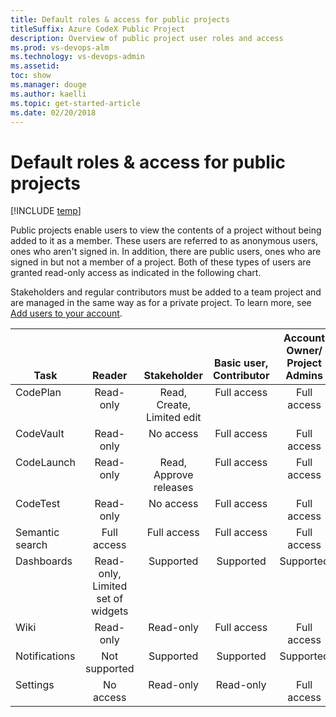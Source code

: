 ```yaml
---
title: Default roles & access for public projects
titleSuffix: Azure CodeX Public Project
description: Overview of public project user roles and access
ms.prod: vs-devops-alm
ms.technology: vs-devops-admin
ms.assetid: 
toc: show
ms.manager: douge
ms.author: kaelli
ms.topic: get-started-article
ms.date: 02/20/2018
---
```



# Default roles & access for public projects

[!INCLUDE [temp](_shared/version-public-projects.md)] 

Public projects enable users to view the contents of a project without being added to it as a member. These users are referred to as anonymous users, ones who aren't signed in. In addition, there are public users, ones who are signed in but not a member of a project. Both of these types of users are granted read-only access as indicated in the following chart.  

Stakeholders and regular contributors must be added to a team project and are managed in the same way as for a private project.
To learn more, see [Add users to your account](../accounts/add-account-users-from-user-hub.md).
<!-- this can come back when PR 324893 makes it to master -->
<!-- Be sure you understand what it means to [invite an outside user](../accounts/inviting-outside-users.md) into your project. -->
 


<table>
<tr valign="bottom">
<th>Task</th>
<th>Reader</th>
<th>Stakeholder</th>
<th>Basic user, Contributor</th>
<th>Account Owner/<br/>Project Admins</th>
</tr>
<tbody valign="top" align="center">
<tr>
<td align="left">CodePlan</td>
<td>Read-only</td>
<td>Read, Create, Limited edit</td>
<td>Full access</td>
<td>Full access</td>
</tr>


<tr>
<td align="left">CodeVault</td>
<td>Read-only</td>
<td>No access</td>
<td>Full access</td>
<td>Full access</td>
</tr>

<tr>
<td align="left">CodeLaunch</td>
<td>Read-only</td>
<td>Read, Approve releases</td>
<td>Full access</td>
<td>Full access</td>
</tr>

<tr>
<td align="left">CodeTest</td>
<td>Read-only</td>
<td>No access</td>
<td>Full access</td>
<td>Full access</td>
</tr>

<tr>
<td align="left">Semantic search</td>
<td>Full access</td>
<td>Full access</td>
<td>Full access</td>
<td>Full access</td>
</tr>

<tr>
<td align="left">Dashboards</td>
<td>Read-only, Limited set of widgets</td>
<td>Supported</td>
<td>Supported</td>
<td>Supported</td>
</tr>

<tr>
<td align="left">Wiki</td>
<td>Read-only</td>
<td>Read-only</td>
<td>Full access</td>
<td>Full access</td>
</tr>


<tr>
<td align="left">Notifications</td>
<td>Not supported</td>
<td>Supported</td>
<td>Supported</td>
<td>Supported</td>
</tr>

<tr>
<td align="left">Settings
</td>
<td>No access</td>
<td>Read-only</td>
<td>Read-only</td>
<td>Full access</td>
</tr>

</tbody>
</table>
